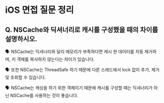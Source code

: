 # iOS 면접 질문 정리

## Q. NSCache와 딕셔너리로 캐시를 구성했을 때의 차이를 설명하시오.

🗣️ NSCache는 딕셔너리와 달리 메모리가 부족하다면 캐시 한 데이터를 자동 제거하며, 키 객체를 복사하지 않는다는 차이가 있습니다.

🗣️ 또한 NSCache는 ThreadSafe 하기 때문에 다른 스레드에서 lock 없이 추가, 제거 및 조회할 수 있습니다.

🗣️ NSCache는 캐싱을 하기 위한 객체이기 때문에 캐시를 구성할 때는 딕셔너리가 아닌 NSCache를 사용하는 것이 좋습니다.
